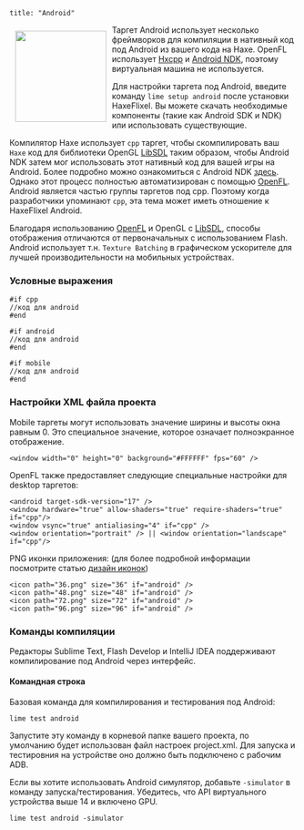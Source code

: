 ```
title: "Android"
```

<img src="/images/targets/android-logo.svg" width="160px" style="float:left; padding:10px" />

Таргет Android использует несколько фреймворков для компиляции в нативный код под Android из вашего кода на Haxe. OpenFL использует [Hxcpp](http://lib.haxe.org/p/hxcpp) и [Android NDK](http://developer.android.com/tools/sdk/ndk/index.html), поэтому виртуальная машина не используется.

Для настройки таргета под Android, введите команду `lime setup android` после установки HaxeFlixel. Вы можете скачать необходимые компоненты (такие как Android SDK и NDK) или использовать существующие.

Компилятор Haxe использует ```cpp``` таргет, чтобы скомпилировать ваш ```Haxe``` код для библиотеки OpenGL [LibSDL](http://libsdl.org) таким образом, чтобы Android NDK затем мог использовать этот нативный код для вашей игры на Android. Более подробно можно ознакомиться с Android NDK [здесь](http://developer.android.com/tools/sdk/ndk/index.html). Однако этот процесс полностью автоматизирован с помощью [OpenFL](http://openfl.org). Android является частью группы таргетов под cpp. Поэтому когда разработчики упоминают ```cpp```, эта тема может иметь отношение к HaxeFlixel Android.

Благодаря использованию [OpenFL](http://openfl.org) и OpenGL с [LibSDL](http://libsdl.org), способы отображения отличаются от первоначальных с использованием Flash. Android использует т.н. `Texture Batching` в графическом ускорителе для лучшей производительности на мобильных устройствах.

### Условные выражения

```
#if cpp
//код для android
#end

#if android
//код для android
#end

#if mobile
//код для android
#end
```

### Настройки XML файла проекта

Mobile таргеты могут использовать значение ширины и высоты окна равным 0. Это специальное значение, которое означает полноэкранное отображение.

```
<window width="0" height="0" background="#FFFFFF" fps="60" />
```

OpenFL также предоставляет следующие специальные настройки для desktop таргетов:

```
<android target-sdk-version="17" />
<window hardware="true" allow-shaders="true" require-shaders="true" if="cpp"/>
<window vsync="true" antialiasing="4" if="cpp" />
<window orientation="portrait" /> || <window orientation="landscape" if="cpp"/>
```

PNG иконки приложения: (для более подробной информации посмотрите статью [дизайн иконок](http://developer.android.com/design/style/iconography.html))

```
<icon path="36.png" size="36" if="android" />
<icon path="48.png" size="48" if="android" />
<icon path="72.png" size="72" if="android" />
<icon path="96.png" size="96" if="android" />
```

### Команды компиляции

Редакторы Sublime Text, Flash Develop и IntelliJ IDEA поддерживают компилирование под Android через интерфейс.

#### Командная строка

Базовая команда для компилирования и тестирования под Android:

```
lime test android
```

Запустите эту команду в корневой папке вашего проекта, по умолчанию будет использован файл настроек project.xml. Для запуска и тестировния на устройстве оно должно быть подключено с рабочим ADB.

Если вы хотите использовать Android симулятор, добавьте `-simulator` в команду запуска/тестирования. Убедитесь, что API виртуального устройства выше 14 и включено GPU.

```
lime test android -simulator
```
